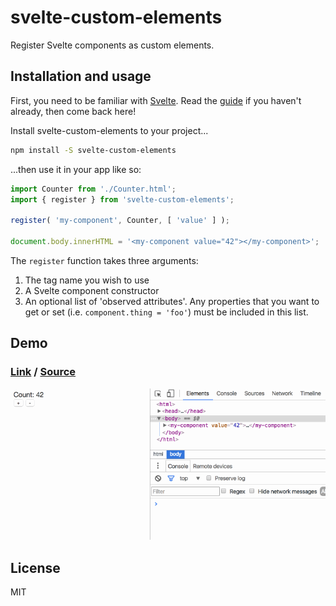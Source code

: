 # svelte-custom-elements

Register Svelte components as custom elements.


## Installation and usage

First, you need to be familiar with [Svelte](https://svelte.technology). Read the [guide](https://svelte.technology/guide) if you haven't already, then come back here!

Install svelte-custom-elements to your project...

```bash
npm install -S svelte-custom-elements
```

...then use it in your app like so:

```js
import Counter from './Counter.html';
import { register } from 'svelte-custom-elements';

register( 'my-component', Counter, [ 'value' ] );

document.body.innerHTML = '<my-component value="42"></my-component>';
```

The `register` function takes three arguments:

1. The tag name you wish to use
2. A Svelte component constructor
3. An optional list of 'observed attributes'. Any properties that you want to get or set (i.e. `component.thing = 'foo'`) must be included in this list.


## Demo

### [Link](https://svelte-custom-elements.surge.sh/) / [Source](https://github.com/sveltejs/svelte-custom-elements/tree/master/demo)

![svelte-custom-elements demo](demo/demo.gif)


## License

MIT